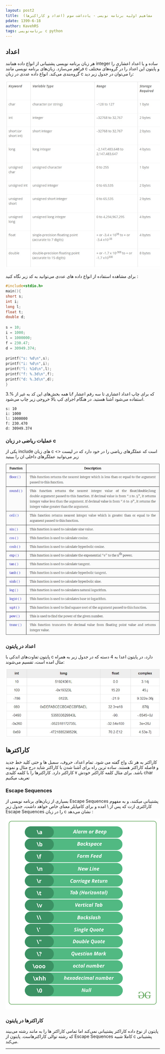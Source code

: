 ```yaml
---
layout: post2
title:  مفاهیم اولیه برنامه نویسی - یادداشت سوم (اعداد و کاراکتر‌ها)  
pdate: 1399-6-18
author: KavehRS
tags: برنامه‌نویسی c python
---
```

## اعداد

هر زبان برنامه نویسی پشتیبانی از انواع داده همانند integer ساده و یا اعداد اعشاری را فراهم می‌سازد. زبان‌های برنامه نویسی مانند c و پایتون این اعداد را در گروه‌های مختلف گروه‌بندی می‌کند.
انواع داده عددی در زبان c را می‌توان در جدول زیر دید:

![C Numeric Data Types](/assets/images/CNumericDataTypes.jpg)

برای مشاهده استفاده از انواع داده های  عددی می‌توانید به کد زیر نگاه کنید :

```c
#include<stdio.h>
main(){
short s;
int i;
long l;
float t;
double d;

s = 10;
i = 1000;
l = 1000000;
f = 230.47;
d = 30949.374;

printf("s: %d\n",s);
printf("i: %d\n",i);
printf("l: %1d\n",l);
printf("f: %.3d\n",f);
printf("d: %.3d\n",d);
}
```
با همه بخش‌های این کد به غیر از %.3f که برای چاپ اعداد اعشاری تا سه رقم اعشار استفاده می‌شود آشنا هستید. در هنگام اجرای کپ بالا خروجی زیر چاپ می‌شود.

```
s: 10
i: 1000
l: 1000000
f: 230.470
d: 30949.374

```
### عملیات ریاضی در زبان c
یکی از include های زبان c <> است که عملگر‌های ریاضی را در خود دارد که در لیست زیر می‌توانید عملگر‌های داخلی ان را ببینید

![C math.h library functions](/assets/images/c-math-h-library-functions.jpg)


### اعداد در پایتون
پایتون تفاوت‌های اندکی با c دارد، در پایتون اعدا به 4 دسته که در جدول زیر به همراه مثال امده است، تقسیم می‌شوند:

![Python - Numbers](/assets/images/Python-Numbers.jpg)

## کاراکتر‌ها
کاراکتر به هر تک واج گفته می شود. تمام اعداد، حروف، سمبل ها و حتی کلید خط جدید و فاصله کاراکتر هستند. ساده ترین راه برای آشنا شدن با کاراکتر شاید درج مثال و نمونه باشد.
برای مثال کلمه  کاراکتر خودش ۷ کاراکتر دارد. کاراکتر‌ها را با کلمه کلیدی char تعریف میکنیم

### Escape Sequences

بسیاری از زبان‌های برنامه نویسی از Escape Sequences پشتیبانی میکنند، و به مفهوم کاراکتری ازت که پس از \ امده و برای کامپایلر معنای خاص خواهد داشت، جدول زیر Escape Sequences را در زبان c نشان می‌دهد :


![Escape Sequences in C](/assets/images/C-Escape-Sequences.png)

### کاراکتر‌ها در پایتون
پایتون از نوع داده کاراکتر پشتیبانی نمی‌کند اما تمامی کاراکتر ها را به مانند رشته می‌بیند که رشته توالی کاراکتر‌هاست.
پایتون از Escape Sequences کاملا شبیه c پشتیبانی می‌کند.

<hr>


